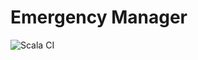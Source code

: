 # Emergency Manager

![Scala CI](https://github.com/markusa380/emergency-manager/workflows/Scala%20CI/badge.svg?branch=master)
